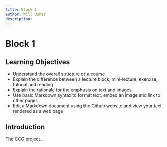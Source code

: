 ```yaml
---
title: Block 1
author: Will Usher
description:
---
```


# Block 1

## Learning Objectives

- Understand the overall structure of a course
- Explain the difference between a lecture block, mini-lecture, exercise, tutorial and reading
- Explain the rationale for the emphasis on text and images
- Use basic Markdown syntax to format text, embed an image and link to other pages
- Edit a Markdown document using the Github website and view your text rendered as a web page

## Introduction

The CCG project...
